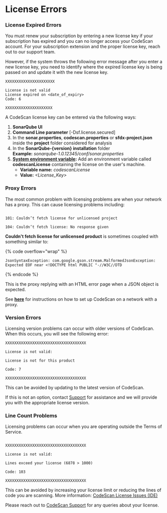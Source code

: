 # License Errors

### License Expired Errors <a href="#license-expired-errors" id="license-expired-errors"></a>

You must renew your subscription by entering a new license key if your subscription has expired and you can no longer access your CodeScan account. For your subscription extension and the proper license key, reach out to our support team.

However, if the system throws the following error message after you enter a new license key, you need to identify where the expired license key is being passed on and update it with the new license key.

```
XXXXXXXXXXXXXXXXXXXXXX

License is not valid
License expired on <date_of_expiry>
Code: 6

XXXXXXXXXXXXXXXXXXXXX

```

A CodeScan license key can be entered via the following ways:

1. **SonarQube UI**
2. **Command Line parameter** \[-Dsf.license.secured]
3. In the **sonar.properties**, **codescan.properties** or **sfdx-project.json** inside the **project** folder considered for analysis
4. In the **SonarQube-{version} installation** folder\
   **Example:** _sonarqube-1.0.12345/conf/sonar.properties_
5. [**System environment variable**](https://knowledgebase.autorabit.com/codescan/docs/setting-the-system-environment-variable)**:** Add an environment variable called **codescanLicense** containing the license on the user's machine.
   * **Variable name:** _codescanLicense_
   * **Value:** _\<License\_Key>_

### Proxy Errors <a href="#proxy-errors" id="proxy-errors"></a>

The most common problem with licensing problems are when your network has a proxy. This can cause licensing problems including:

```

101: Couldn’t fetch license for unlicensed project

104: Couldn’t fetch license: No response given

```

**Couldn't fetch license for unlicensed product** is sometimes coupled with something similar to:

{% code overflow="wrap" %}
```
JsonSyntaxException: com.google.gson.stream.MalformedJsonException: Expected EOF near <!DOCTYPE html PUBLIC "-//W3C//DTD

```
{% endcode %}

This is the proxy replying with an HTML error page when a JSON object is expected.

See [**here**](https://knowledgebase.autorabit.com/codescan/docs/setting-up-codescan-for-use-with-a-proxy) for instructions on how to set up CodeScan on a network with a proxy.

### Version Errors <a href="#version-errors" id="version-errors"></a>

Licensing version problems can occur with older versions of CodeScan. When this occurs, you will see the following error:

```
XXXXXXXXXXXXXXXXXXXXXXXXXXXXXXXXXXXX

License is not valid:

License is not for this product

Code: 7

XXXXXXXXXXXXXXXXXXXXXXXXXXXXXXXXXXXX 

```

This can be avoided by updating to the latest version of CodeScan.

If this is not an option, contact [Support](https://www.codescan.io/contact/) for assistance and we will provide you with the appropriate license version.

### Line Count Problems <a href="#line-count-problems" id="line-count-problems"></a>

Licensing problems can occur when you are operating outside the Terms of Service.

```

XXXXXXXXXXXXXXXXXXXXXXXXXXXXXXXXXXXX

License is not valid:

Lines exceed your license (6878 > 1000)

Code: 103

XXXXXXXXXXXXXXXXXXXXXXXXXXXXXXXXXXXX
```

This can be avoided by increasing your license limit or reducing the lines of code you are scanning. More information: [CodeScan License Issues (IDE)](https://knowledgebase.autorabit.com/codescan/docs/codescan-license-issues-ide)

Please reach out to [CodeScan Support](https://www.codescan.io/contact/) for any queries about your license.
